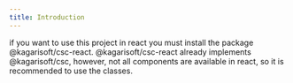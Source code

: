 ```yaml
---
title: Introduction
---
```


if you want to use this project in react you must install the package @kagarisoft/csc-react.
@kagarisoft/csc-react already implements @kagarisoft/csc, however, not all components are available in react, so it is recommended to use the classes.


